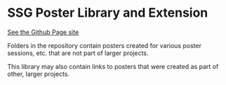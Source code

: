 # SSG Poster Library and Extension

[See the Github Page site](https://vcu-ssg.github.io/ssg-poster-library/index.html)

Folders in the repository contain posters created for various poster sessions, etc. that are not part of larger projects.

This library may also contain links to posters that were created as part of other, larger projects.



